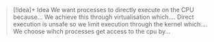 
> [!idea]+ Idea
> We want processes to directly execute on the CPU because...
> We achieve this through virtualisation which....
> Direct execution is unsafe so we limit execution through the kernel which....
> We choose wihch processes get access to the cpu by...
